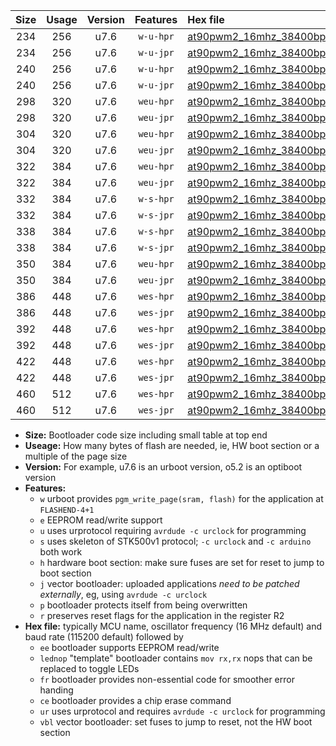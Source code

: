 |Size|Usage|Version|Features|Hex file|
|:-:|:-:|:-:|:-:|:--|
|234|256|u7.6|`w-u-hpr`|[at90pwm2_16mhz_38400bps_ur.hex](https://raw.githubusercontent.com/stefanrueger/urboot/main//at90pwm2_16mhz_38400bps_ur.hex)|
|234|256|u7.6|`w-u-jpr`|[at90pwm2_16mhz_38400bps_ur_vbl.hex](https://raw.githubusercontent.com/stefanrueger/urboot/main//at90pwm2_16mhz_38400bps_ur_vbl.hex)|
|240|256|u7.6|`w-u-hpr`|[at90pwm2_16mhz_38400bps_lednop_ur.hex](https://raw.githubusercontent.com/stefanrueger/urboot/main//at90pwm2_16mhz_38400bps_lednop_ur.hex)|
|240|256|u7.6|`w-u-jpr`|[at90pwm2_16mhz_38400bps_lednop_ur_vbl.hex](https://raw.githubusercontent.com/stefanrueger/urboot/main//at90pwm2_16mhz_38400bps_lednop_ur_vbl.hex)|
|298|320|u7.6|`weu-hpr`|[at90pwm2_16mhz_38400bps_ee_ur.hex](https://raw.githubusercontent.com/stefanrueger/urboot/main//at90pwm2_16mhz_38400bps_ee_ur.hex)|
|298|320|u7.6|`weu-jpr`|[at90pwm2_16mhz_38400bps_ee_ur_vbl.hex](https://raw.githubusercontent.com/stefanrueger/urboot/main//at90pwm2_16mhz_38400bps_ee_ur_vbl.hex)|
|304|320|u7.6|`weu-hpr`|[at90pwm2_16mhz_38400bps_ee_lednop_ur.hex](https://raw.githubusercontent.com/stefanrueger/urboot/main//at90pwm2_16mhz_38400bps_ee_lednop_ur.hex)|
|304|320|u7.6|`weu-jpr`|[at90pwm2_16mhz_38400bps_ee_lednop_ur_vbl.hex](https://raw.githubusercontent.com/stefanrueger/urboot/main//at90pwm2_16mhz_38400bps_ee_lednop_ur_vbl.hex)|
|322|384|u7.6|`weu-hpr`|[at90pwm2_16mhz_38400bps_ee_lednop_fr_ur.hex](https://raw.githubusercontent.com/stefanrueger/urboot/main//at90pwm2_16mhz_38400bps_ee_lednop_fr_ur.hex)|
|322|384|u7.6|`weu-jpr`|[at90pwm2_16mhz_38400bps_ee_lednop_fr_ur_vbl.hex](https://raw.githubusercontent.com/stefanrueger/urboot/main//at90pwm2_16mhz_38400bps_ee_lednop_fr_ur_vbl.hex)|
|332|384|u7.6|`w-s-hpr`|[at90pwm2_16mhz_38400bps.hex](https://raw.githubusercontent.com/stefanrueger/urboot/main//at90pwm2_16mhz_38400bps.hex)|
|332|384|u7.6|`w-s-jpr`|[at90pwm2_16mhz_38400bps_vbl.hex](https://raw.githubusercontent.com/stefanrueger/urboot/main//at90pwm2_16mhz_38400bps_vbl.hex)|
|338|384|u7.6|`w-s-hpr`|[at90pwm2_16mhz_38400bps_lednop.hex](https://raw.githubusercontent.com/stefanrueger/urboot/main//at90pwm2_16mhz_38400bps_lednop.hex)|
|338|384|u7.6|`w-s-jpr`|[at90pwm2_16mhz_38400bps_lednop_vbl.hex](https://raw.githubusercontent.com/stefanrueger/urboot/main//at90pwm2_16mhz_38400bps_lednop_vbl.hex)|
|350|384|u7.6|`weu-hpr`|[at90pwm2_16mhz_38400bps_ee_lednop_fr_ce_ur.hex](https://raw.githubusercontent.com/stefanrueger/urboot/main//at90pwm2_16mhz_38400bps_ee_lednop_fr_ce_ur.hex)|
|350|384|u7.6|`weu-jpr`|[at90pwm2_16mhz_38400bps_ee_lednop_fr_ce_ur_vbl.hex](https://raw.githubusercontent.com/stefanrueger/urboot/main//at90pwm2_16mhz_38400bps_ee_lednop_fr_ce_ur_vbl.hex)|
|386|448|u7.6|`wes-hpr`|[at90pwm2_16mhz_38400bps_ee.hex](https://raw.githubusercontent.com/stefanrueger/urboot/main//at90pwm2_16mhz_38400bps_ee.hex)|
|386|448|u7.6|`wes-jpr`|[at90pwm2_16mhz_38400bps_ee_vbl.hex](https://raw.githubusercontent.com/stefanrueger/urboot/main//at90pwm2_16mhz_38400bps_ee_vbl.hex)|
|392|448|u7.6|`wes-hpr`|[at90pwm2_16mhz_38400bps_ee_lednop.hex](https://raw.githubusercontent.com/stefanrueger/urboot/main//at90pwm2_16mhz_38400bps_ee_lednop.hex)|
|392|448|u7.6|`wes-jpr`|[at90pwm2_16mhz_38400bps_ee_lednop_vbl.hex](https://raw.githubusercontent.com/stefanrueger/urboot/main//at90pwm2_16mhz_38400bps_ee_lednop_vbl.hex)|
|422|448|u7.6|`wes-hpr`|[at90pwm2_16mhz_38400bps_ee_lednop_fr.hex](https://raw.githubusercontent.com/stefanrueger/urboot/main//at90pwm2_16mhz_38400bps_ee_lednop_fr.hex)|
|422|448|u7.6|`wes-jpr`|[at90pwm2_16mhz_38400bps_ee_lednop_fr_vbl.hex](https://raw.githubusercontent.com/stefanrueger/urboot/main//at90pwm2_16mhz_38400bps_ee_lednop_fr_vbl.hex)|
|460|512|u7.6|`wes-hpr`|[at90pwm2_16mhz_38400bps_ee_lednop_fr_ce.hex](https://raw.githubusercontent.com/stefanrueger/urboot/main//at90pwm2_16mhz_38400bps_ee_lednop_fr_ce.hex)|
|460|512|u7.6|`wes-jpr`|[at90pwm2_16mhz_38400bps_ee_lednop_fr_ce_vbl.hex](https://raw.githubusercontent.com/stefanrueger/urboot/main//at90pwm2_16mhz_38400bps_ee_lednop_fr_ce_vbl.hex)|

- **Size:** Bootloader code size including small table at top end
- **Useage:** How many bytes of flash are needed, ie, HW boot section or a multiple of the page size
- **Version:** For example, u7.6 is an urboot version, o5.2 is an optiboot version
- **Features:**
  + `w` urboot provides `pgm_write_page(sram, flash)` for the application at `FLASHEND-4+1`
  + `e` EEPROM read/write support
  + `u` uses urprotocol requiring `avrdude -c urclock` for programming
  + `s` uses skeleton of STK500v1 protocol; `-c urclock` and `-c arduino` both work
  + `h` hardware boot section: make sure fuses are set for reset to jump to boot section
  + `j` vector bootloader: uploaded applications *need to be patched externally*, eg, using `avrdude -c urclock`
  + `p` bootloader protects itself from being overwritten
  + `r` preserves reset flags for the application in the register R2
- **Hex file:** typically MCU name, oscillator frequency (16 MHz default) and baud rate (115200 default) followed by
  + `ee` bootloader supports EEPROM read/write
  + `lednop` "template" bootloader contains `mov rx,rx` nops that can be replaced to toggle LEDs
  + `fr` bootloader provides non-essential code for smoother error handing
  + `ce` bootloader provides a chip erase command
  + `ur` uses urprotocol and requires `avrdude -c urclock` for programming
  + `vbl` vector bootloader: set fuses to jump to reset, not the HW boot section
